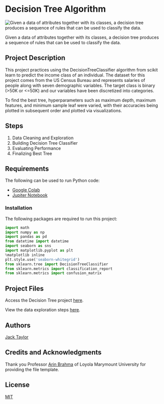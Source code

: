 # Decision Tree Algorithm
![Given a data of attributes together with its classes, a decision tree produces a sequence of rules that can be used to classify the data.
](https://developers.bloomreach.com/binaries/original/content/gallery/developer/blog/decision-tree.jpg)

Given a data of attributes together with its classes, a decision tree produces a sequence of rules that can be used to classify the data.
## Project Description
This project practices using the DecisionTreeClassifier algorithm from scikit learn to predict the income class of an individual. The dataset for this project comes from the US Census Bureau and represents salaries of people along with seven demographic variables. The target class is binary (>50K or <=50K) and our variables have been discretized into categories.

To find the best tree, hyperparameters such as maximum depth, maximum features, and minimum sample leaf were varied, with their accuracies being plotted in subsequent order and plotted via visualizations. 

## Steps

 1. Data Cleaning and Exploration
 2. Building Decision Tree Classifier
 3. Evaluating Performance
 4. Finalizing Best Tree

## Requirements
The following can be used to run Python code:
 - [Google Colab](https://colab.research.google.com/notebooks/intro.ipynb#recent=true)
 - [Jupiter Notebook](https://jupyter.org)

### Installation
The following packages are required to run this project:
```python
import math
import numpy as np
import pandas as pd
from datetime import datetime
import seaborn as sns
import matplotlib.pyplot as plt
%matplotlib inline
plt.style.use('seaborn-whitegrid')
from sklearn.tree import DecisionTreeClassifier
from sklearn.metrics import classification_report
from sklearn.metrics import confusion_matrix
```

## Project Files
Access the Decision Tree project [here](https://drive.google.com/file/d/1nm-2xGiR_4Lxb8OBK1xLnQ1mcJlFeS3V/view?usp=sharing).

View the data exploration steps [here](https://drive.google.com/file/d/1fvUH7fAY5GYPpEydGC_kmbO3QISBGxws/view?usp=sharing).

## Authors
[Jack Taylor](https://www.linkedin.com/in/jack-taylor-su/)

## Credits and Acknowledgments
Thank you Professor [Arin Brahma](https://github.com/ArinB) of Loyola Marymount University for providing the file template.

## License
[MIT](https://choosealicense.com/licenses/mit/)

